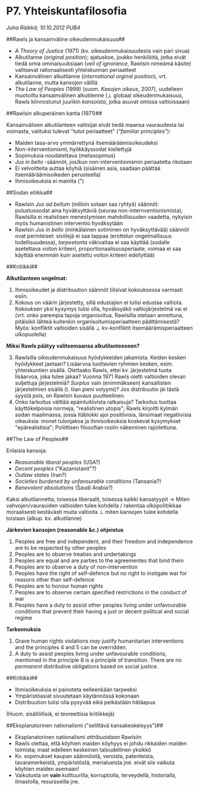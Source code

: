 # P7. Yhteiskuntafilosofia #
_Juha Räikkä; 10.10.2012 PUB4_

##Rawls ja kansainväline oikeudenmukaisuus##

* _A Theory of Justice_ (1971) (kv. oikeudenmukaisuudesta vain pari sivua)
* Alkutilanne (_original position_); ajatuskoe, joukko henkilöitä, jotka eivät tiedä omia ominaisuuksiaan
(_veil of ignorance_, Rawlsin nimeämä käsite) valitsevat rationaalisesti yhteiskunnan periaatteet
* Kansainvälinen alkutilanne (_international orginal position_), vrt. alkutilanne, mutta kansojen
välillä
* _The Law of Peoples_ (1999) (suom. _Kasojen oikeus_, 2007), uudelleen muotoiltu kansainvälinen alkutilenne
(&perp; globaal oikeudenmukaisuus, Rawls kiinnostunut juurikin 
_kansoista_, jotka asuvat omissa valtioissaan)

##Rawlsin alkuperäinen kanta (1971)##

Kansainvälisen alkutilanteen valitsijat eivät tiedä maansa vauraudesta tai voimasta,
valituksi tulevat "tutut periaatteet" (_"familiar principles"_):

* Maiden tasa-arvo ymmärrettynä itsemääräämisoikeudeksi
* Non-interventionismi; hyökkäyssodat kiellettyjä
* Sopimuksia noudatettava (metasopimus)
* _Jus in bello_ -säännöt, jos/kun non-interventionismin periaatetta rikotaan
* Ei velvoitteita auttaa köyhiä (sisäinen asia, saadaan päättää itsemääräämisoikeden perusteella)
* Ihmisoikeuksia ei mainita (")

##Sodan etiikka##

* Rawlsin _Jus ad bellum_ (milloin sotaan saa ryhtyä) säännöt: pulustussodat aina
hyväksyttäviä (seuraa non-internventionismista); Rawlsilla ei realistisen 
menestymisen mahdollisuuden vaadetta, nykyisin myös humanistinen interventio hyväksytään
* Rawlsin _Jus in bello_ (minkälainen sotiminen on hyväksyttävää) säännöt ovat perinteiset:
siviilejä ei saa tappaa (erottelun ongelmallisuus todellisuudessa), 
_tarpeetonta_ väkivaltaa ei saa käyttää (sodalle asetettava voiton kriteeri,
proportionaalisuusperiaate, voimaa ei saa käyttää enemmän kuin asetettu voiton kriteeri
edellyttää)

##Kritiikki##

**Alkutilanteen ongelmat:**

1. Ihmisoikeudet ja distribuution säännöt tilisivat kokouksessa varmasti esiin.
2. Kokous on väärin järjestetty, sillä edustajien ei tulisi edustaa valtiota. Kokouksen
yksi kysymys tulisi olla, hyväksyäkö valtiojärjestelmä vai ei (vrt. onko parempia tapoja
organisoitua, Rawlsilla otetaan annettuna, pitäisikö lähteä kuitenkin organisoitumisperiaatteen
päättämisestä? Myös: konfliktit valtioiden sisällä &perp; kv-konfliktit itsemäärämisperiaatteen
ulkopuolella)

**Miksi Rawls päätyy valitsemaansa alkutilanteeseen?**

3. Rawlsilla oikeudenmukaisuus hyödykkeiden jakamista. Keiden kesken hyödykkeet jaetaan?
Lisäarvoa tuottavien ryhmien kesken, esim. yhteiskuntien sisällä.  Olettaako Rawls, 
ettei kv. järjestelmä tuota lisäarvoa, joka tulee jakaa? Vuonna 1971 Rawls oletti valtioiden
olevan suljettuja järjestelmiä? _Surplus_ vain (enimmäkseen) kansallisten järjestelmien sisällä
(t. liian pieni volyymi)? Jos distribuutio jäi tästä syystä pois, on Rawlsin kuvaus puutteelinen. 
4. Onko tarkoitus välttää epäintuitiivista ratkaisuja? Tarkoitus tuottaa käyttökelpoisia
normeja, "realistinen utopia"; Rawls kirjoitti kylmän sodan maailmassa, jossa Itäblokki
ajoi positiivisia, länsimaat negatiivisia oikeuksia: monet tulonjakoa ja ihmisoikeuksia koskevat
kysymykset "epärealistisia"; Poliittisen filosofian roolin näkeminen rajoitettuna.

##The Law of Peoples##

Erilaisia kansoja:

* _Reasonable liberal peoples_ (USA?)
* _Decent peoples_ ("Kazanistanit"?)
* _Outlaw states_ (Iran?)
* _Societies burdened by unfavourable conditions_ (Tansania?)
* _Benevolent absolutisms_ (Saudi Arabia?)

Kaksi alkutilannetta, toisessa liberaalit, toisessa kaikki kansatyypit
&rarr; Miten vahvojen/vaurauiden valtioiden tulee kohdella / rakentaa ulkopolitiikkaa
moraalisesti kestävästi muita valtioita &perp; miten kansojen
tulee kohdella toisiaan (alkup. kv. alkutilanne)

**Järkevien kansojen (reasonable &amp;c.) ohjeistus**

1. Peoples are free and independent, and their freedom and independence are to be respected
by other peoples
2. Peoples are to observe treaties and undertakings
3. Peoples are equal and are parties to the agreementes that bind them
4. Peoples are to observe a duty of non-intervention
5. Peoples have the right of self-defence but no right to instigate war for reasons
other than self-defence
6. Peoples are to honour human rights
7. Peoples are to observe certain specified restrictions in the conduct of war
8. Peoples have a duty to assist other peoples living under unfavourable conditions
that prevent their having a just or decent political and social regime

**Tarkennuksia**

1. Grave human rights violations _may_ justify humanitarian interventions and the
principles 4 and 5 can be overridden.
2. A duty to assist peoples living under unfavourable conditions, mentioned in the principle 8
is a principle of transition. There are no _permanent_ distributive obligations based on social
justice. 

##Kritiikki##

* Ihmisoikeuksia ei painoteta eelleenkään tarpeeksi
* Ympäristöasiat sivuutetaan käytännössä kokonaan
* Distribuution tulisi olla pysyvää eikä pelkästään hätäapua

(Huom. sisällöllisiä, ei teoreettisia kritiikkejä)

##Eksplanatorinen nationalismi ("selittävä kansakeskeisyys")##

* Eksplanatorinen nationalismi _attribuoidaan_ Rawlsiin
* Rawls olettaa, että köyhien maiden köyhyys ei johdu rikkaiden maiden toimista; maat edelleen
keskeinen taloudellinen yksikkö
* Kv. sopimukset kaupan säännöistä, veroista, patenteista, tavaramerkeistä, ympäristöstä,
merialueista jne. eivät siis vaikuta köyhien maiden asemaan!
* Vaikutusta on **vain** kulttuurilla, korruptiolla, terveydellä, historialla, ilmastolla,
resursseilla jne.

